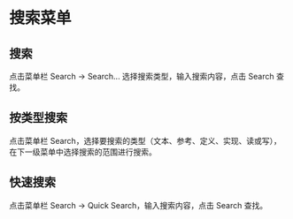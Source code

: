 # 搜索菜单

## 搜索

点击菜单栏 Search -> Search... 选择搜索类型，输入搜索内容，点击 Search 查找。

## 按类型搜索

点击菜单栏 Search，选择要搜索的类型（文本、参考、定义、实现、读或写），在下一级菜单中选择搜索的范围进行搜索。

## 快速搜索

点击菜单栏 Search -> Quick Search，输入搜索内容，点击 Search 查找。
